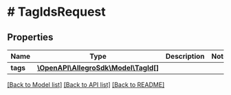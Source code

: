 # # TagIdsRequest

## Properties

Name | Type | Description | Notes
------------ | ------------- | ------------- | -------------
**tags** | [**\OpenAPI\AllegroSdk\Model\TagId[]**](TagId.md) |  |

[[Back to Model list]](../../README.md#models) [[Back to API list]](../../README.md#endpoints) [[Back to README]](../../README.md)
